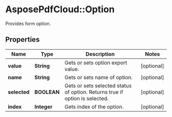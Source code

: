 ﻿# AsposePdfCloud::Option
Provides form option.

## Properties
Name | Type | Description | Notes
------------ | ------------- | ------------- | -------------
**value** | **String** | Gets or sets option export value. | [optional] 
**name** | **String** | Gets or sets name of option. | [optional] 
**selected** | **BOOLEAN** | Gets or sets selected status of option. Returns true if option is selected. | [optional] 
**index** | **Integer** | Gets index of the option.  | [optional] 


